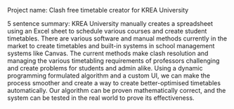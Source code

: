 Project name:
Clash free timetable creator for KREA University

5 sentence summary:
KREA University manually creates a spreadsheet using an Excel sheet to schedule various courses and create student timetables. There are various software and manual methods currently in the market to create timetables and built-in systems in school management systems like Canvas. The current methods make clash resolution and managing the various timetabling requirements of professors challenging and create problems for students and admin alike. Using a dynamic programming formulated algorithm and a custom UI, we can make the process smoother and create a way to create better-optimised timetables automatically. Our algorithm can be proven mathematically correct, and the system can be tested in the real world to prove its effectiveness.
